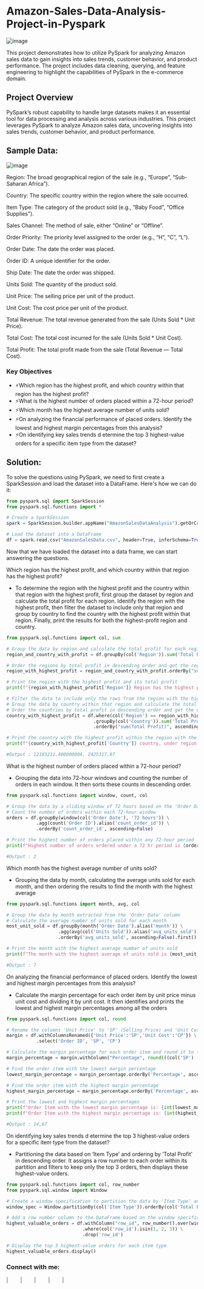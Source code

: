 # Amazon-Sales-Data-Analysis-Project-in-Pyspark

![image](https://github.com/user-attachments/assets/087b5d80-0bfc-46dc-bf96-b7f05e563992)

This project demonstrates how to utilize PySpark for analyzing Amazon sales data to gain insights into sales trends, customer behavior, and product performance. The project includes data cleaning, querying, and feature engineering to highlight the capabilities of PySpark in the e-commerce domain.

## Project Overview

PySpark’s robust capability to handle large datasets makes it an essential tool for data processing and analysis across various industries. This project leverages PySpark to analyze Amazon sales data, uncovering insights into sales trends, customer behavior, and product performance.

## Sample Data:

![image](https://github.com/user-attachments/assets/d612a241-0435-4edb-8dac-620787c10cb1)


Region: The broad geographical region of the sale (e.g., “Europe”, “Sub-Saharan Africa”).

Country: The specific country within the region where the sale occurred.

Item Type: The category of the product sold (e.g., “Baby Food”, “Office Supplies”).

Sales Channel: The method of sale, either “Online” or “Offline”.

Order Priority: The priority level assigned to the order (e.g., “H”, “C”, “L”).

Order Date: The date the order was placed.

Order ID: A unique identifier for the order.

Ship Date: The date the order was shipped.

Units Sold: The quantity of the product sold.

Unit Price: The selling price per unit of the product.

Unit Cost: The cost price per unit of the product.

Total Revenue: The total revenue generated from the sale (Units Sold * Unit Price).

Total Cost: The total cost incurred for the sale (Units Sold * Unit Cost).

Total Profit: The total profit made from the sale (Total Revenue — Total Cost).

### Key Objectives

- ⚡Which region has the highest profit, and which country within that region has the highest profit?
- ⚡What is the highest number of orders placed within a 72-hour period?
- ⚡Which month has the highest average number of units sold?
- ⚡On analyzing the financial performance of placed orders. Identify the lowest and highest margin percentages from this analysis?
- ⚡On identifying key sales trends d etermine the top 3 highest-value orders for a specific item type from the dataset?

## Solution: 

To solve the questions using PySpark, we need to first create a SparkSession and load the dataset into a DataFrame. Here's how we can do it:
```python
from pyspark.sql import SparkSession
from pyspark.sql.functions import *

# Create a SparkSession
spark = SparkSession.builder.appName("AmazonSalesDataAnalysis").getOrCreate()

# Load the dataset into a DataFrame
df = spark.read.csv("AmazonSalesData.csv", header=True, inferSchema=True)
```
Now that we have loaded the dataset into a data frame, we can start answering the questions. 

Which region has the highest profit, and which country within that region has the highest profit?
- To determine the region with the highest profit and the country within that region with the highest profit, first group the dataset by region and calculate the total profit for each region. Identify the region with the highest profit, then filter the dataset to include only that region and group by country to find the country with the highest profit within that region. Finally, print the results for both the highest-profit region and country.
```python
from pyspark.sql.functions import col, sum

# Group the data by region and calculate the total profit for each region
region_and_country_with_profit = df.groupBy(col('Region')).sum('Total Profit')

# Order the regions by total profit in descending order and get the region with the highest profit
region_with_highest_profit = region_and_country_with_profit.orderBy("sum(Total Profit)", ascending=False).first()

# Print the region with the highest profit and its total profit
print(f"{region_with_highest_profit['Region']} Region has the highest profit with a total profit of {region_with_highest_profit['sum(Total Profit)']}")

# Filter the data to include only the rows from the region with the highest profit
# Group the data by country within that region and calculate the total profit for each country
# Order the countries by total profit in descending order and get the country with the highest profit
country_with_highest_profit = df.where(col('Region') == region_with_highest_profit['Region']) \
                                .groupBy(col('Country')).sum('Total Profit') \
                                .orderBy("sum(Total Profit)", ascending=False).first()

# Print the country with the highest profit within the region with the highest profit and its total profit
print(f"{country_with_highest_profit['Country']} country, under region {region_with_highest_profit['Region']} has the highest profit with a total profit of {country_with_highest_profit['sum(Total Profit)']}")

#Output : 12183211.400000004, 2425317.87
```
  
What is the highest number of orders placed within a 72-hour period?
- Grouping the data into 72-hour windows and counting the number of orders in each window. It then sorts these counts in descending order.
```python
from pyspark.sql.functions import window, count, col

# Group the data by a sliding window of 72 hours based on the 'Order Date' column
# Count the number of orders within each 72-hour window
orders = df.groupBy(window(col('Order Date'), '72 hours')) \
           .agg(count('Order ID').alias('count_order_id')) \
           .orderBy('count_order_id', ascending=False)

# Print the highest number of orders placed within any 72-hour period
print(f"Highest number of orders ordered under a 72 hr period is {orders.first()[1]}")

#Output : 2
```

Which month has the highest average number of units sold?
- Grouping the data by month, calculating the average units sold for each month, and then ordering the results to find the month with the highest average
```python
from pyspark.sql.functions import month, avg, col

# Group the data by month extracted from the 'Order Date' column
# Calculate the average number of units sold for each month
most_unit_sold = df.groupBy(month('Order Date').alias('month')) \
                   .agg(avg(col('Units Sold')).alias('avg_units_sold')) \
                   .orderBy('avg_units_sold', ascending=False).first()

# Print the month with the highest average number of units sold
print(f"The month with the highest average of units sold is {most_unit_sold['month']}")

#Output : 7
```

On analyzing the financial performance of placed orders. Identify the lowest and highest margin percentages from this analysis?
- Calculate the margin percentage for each order item by unit price minus unit cost and dividing it by unit cost. It then identifies and prints the lowest and highest margin percentages among all the orders
```python
from pyspark.sql.functions import col, round

# Rename the columns 'Unit Price' to 'SP' (Selling Price) and 'Unit Cost' to 'CP' (Cost Price)
margin = df.withColumnsRenamed({'Unit Price':'SP','Unit Cost':'CP'}) \
           .select('Order ID', 'SP', 'CP')

# Calculate the margin percentage for each order item and round it to the nearest integer
margin_percentage = margin.withColumn("Percentage", round(((col('SP') - col('CP')) / col('SP')) * 100))

# Find the order item with the lowest margin percentage
lowest_margin_percentage = margin_percentage.orderBy('Percentage', ascending=True).first()[3]

# Find the order item with the highest margin percentage
highest_margin_percentage = margin_percentage.orderBy('Percentage', ascending=False).first()[3]

# Print the lowest and highest margin percentages
print(f"Order Item with the lowest margin percentage is: {int(lowest_margin_percentage)}%")
print(f"Order Item with the highest margin percentage is: {int(highest_margin_percentage)}%")

#Output : 14,67
```

On identifying key sales trends d etermine the top 3 highest-value orders for a specific item type from the dataset?
- Partitioning the data based on ‘Item Type’ and ordering by ‘Total Profit’ in descending order. It assigns a row number to each order within its partition and filters to keep only the top 3 orders, then displays these highest-value orders.
```python
from pyspark.sql.functions import col, row_number
from pyspark.sql.window import Window

# Create a window specification to partition the data by 'Item Type' and order by 'Total Profit' in descending order
window_spec = Window.partitionBy(col('Item Type')).orderBy(col('Total Profit').desc())

# Add a row number column to the DataFrame based on the window specification
highest_valuable_orders = df.withColumn("row_id", row_number().over(window_spec)) \
                            .where(col('row_id').isin(1, 2, 3)) \
                            .drop('row_id')

# Display the top 3 highest-value orders for each item type
highest_valuable_orders.display()
```

### Connect with me:
[<img src="https://img.icons8.com/color/48/000000/linkedin.png" width="6.5%"/>](https://www.linkedin.com/in/abhishek-das-9859a31a2/) [<img src="https://img.icons8.com/color/48/000000/stackoverflow.png" width="6.5%"/>](https://stackoverflow.com/users/14162435/abhishek-das) [<img src="https://cdn.jsdelivr.net/npm/simple-icons@v3/icons/leetcode.svg](https://pathrise-website-guide-wp.s3.us-west-1.amazonaws.com/guides/wp-content/uploads/2019/05/10175228/images-11.png" width="6.5%"/>](https://leetcode.com/u/dabhishek316/) [<img src="https://img.icons8.com/fluent/48/000000/google-plus.png" width="6.5%"/>](abhishekdas69597@gmail.com) [<img src="https://img.icons8.com/fluent/48/000000/github.png" width="6.5%" alt="Github">](https://github.com/dabhishek316)
